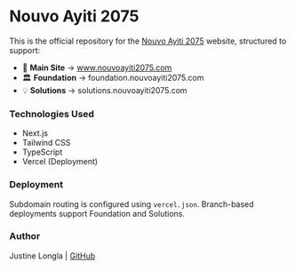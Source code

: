 # Nouvo Ayiti 2075

This is the official repository for the [Nouvo Ayiti 2075](https://www.nouvoayiti2075.com) website, structured to support:

- 🌱 **Main Site** → www.nouvoayiti2075.com
- 🏛️ **Foundation** → foundation.nouvoayiti2075.com
- 💡 **Solutions** → solutions.nouvoayiti2075.com

### Technologies Used

- Next.js
- Tailwind CSS
- TypeScript
- Vercel (Deployment)

### Deployment

Subdomain routing is configured using `vercel.json`. Branch-based deployments support Foundation and Solutions.

### Author

Justine Longla | [GitHub](https://github.com/justine6)
